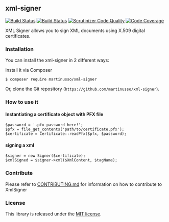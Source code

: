 ## xml-signer

[![Build Status](https://travis-ci.org/martinusso/xml-signer.svg?branch=master)](https://travis-ci.org/martinusso/xml-signer)
[![Build Status](https://scrutinizer-ci.com/g/martinusso/xml-signer/badges/build.png?b=master)](https://scrutinizer-ci.com/g/martinusso/xml-signer/build-status/master)
[![Scrutinizer Code Quality](https://scrutinizer-ci.com/g/martinusso/xml-signer/badges/quality-score.png?b=master)](https://scrutinizer-ci.com/g/martinusso/xml-signer/?branch=master)
[![Code Coverage](https://scrutinizer-ci.com/g/martinusso/xml-signer/badges/coverage.png?b=master)](https://scrutinizer-ci.com/g/martinusso/xml-signer/?branch=master)

XML Signer allows you to sign XML documents using X.509 digital certificates.


### Installation

You can install the xml-signer in 2 different ways:

Install it via Composer

`$ composer require martinusso/xml-signer`

Or, clone the Git repository (`https://github.com/martinusso/xml-signer`).


### How to use it

#### Instantiating a certificate object with PFX file

```
$password = '.pfx password here!';
$pfx = file_get_contents('path/to/certificate.pfx');
$certificate = Certificate::readPfx($pfx, $password);
```

#### signing a xml

```
$signer = new Signer($certificate);
$xmlSigned = $signer->xml($XmlContent, $tagName);
```

### Contribute

Please refer to [CONTRIBUTING.md](https://github.com/martinusso/xml-signer/blob/master/CONTRIBUTING.md) for information on how to contribute to XmlSigner

### License

This library is released under the [MIT license](https://github.com/martinusso/xml-signer/blob/master/LICENSE).
